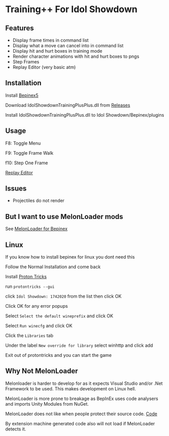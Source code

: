 # Training++ For Idol Showdown

## Features
- Display frame times in command list
- Display what a move can cancel into in command list
- Display hit and hurt boxes in training mode
- Render character animations with hit and hurt boxes to pngs 
- Step Frames
- Replay Editor (very basic atm)

## Installation
Install [Bepinex5](https://github.com/BepInEx/BepInEx)

Download IdolShowdownTrainingPlusPlus.dll from [Releases](https://github.com/Nullctipus/IdolShowdownTrainingPlusPlus/releases/latest)

Install IdolShowdownTrainingPlusPlus.dll to Idol Showdown/Bepinex/plugins

## Usage
F8: Toggle Menu

F9: Toggle Frame Walk

f10: Step One Frame

[Replay Editor](https://github.com/Nullctipus/IdolShowdownTrainingPlusPlus/blob/bepinex5/ReplayEditor.md)

## Issues
- Projectiles do not render

## But I want to use MelonLoader mods

See [MelonLoader for Bepinex](https://github.com/BepInEx/BepInEx.MelonLoader.Loader)

## Linux
If you know how to install bepinex for linux you dont need this


Follow the Normal Installation and come back

Install [Proton Tricks](https://github.com/Matoking/protontricks)

run `protontricks --gui`

click `Idol Showdown: 1742020` from the list then click OK

Click OK for any error popups

Select `Select the default wineprefix` and click OK

Select `Run winecfg` and click OK

Click the `Libraries` tab

Under the label `New override for library` select winhttp and click add

Exit out of protontricks and you can start the game

## Why Not MelonLoader

Melonloader is harder to develop for as it expects Visual Studio and/or .Net Framework to be used. This makes development on Linux hell.

MelonLoader is more prone to breakage as BepInEx uses code analysers and imports Unity Modules from NuGet.

MelonLoader does not like when people protect their source code. [Code](https://github.com/LavaGang/MelonLoader/blob/41071711aa1b20d340196000b51f862118c736be/MelonLoader/Utils/AssemblyVerifier.cs#LL80C35-L80C35)

By extension machine generated code also will not load if MelonLoader detects it.